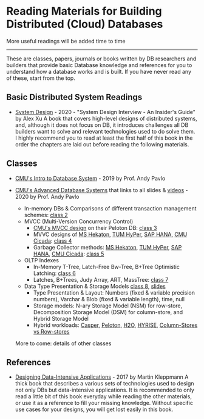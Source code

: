 # Reading Materials for Building Distributed (Cloud) Databases

More useful readings will be added time to time

--------------------------------------

These are classes, papers, journals or books written by DB researchers and builders that provide basic Database knowledge and references for you to understand how a database works and is built. If you have never read any of these, start from the top.


## Basic Distributed System Readings
* [System Design](https://www.amazon.com/System-Design-Interview-Insiders-Guide-ebook/dp/B08B3FWYBX) - 2020 - "System Design Interview - An Insider's Guide" by Alex Xu
A book that covers high-level designs of distributed systems, and, although it does not focus on DB, it introduces challenges all DB builders want to solve and relevant technologies used to do solve them. I highly recommend you to read at least the first half of this book in the order the chapters are laid out before reading the following materials.

## Classes

* [CMU's Intro to Database System](https://www.youtube.com/playlist?list=PLSE8ODhjZXjbohkNBWQs_otTrBTrjyohi) - 2019 by Prof. Andy Pavlo

* [CMU's Advanced Database Systems](https://15721.courses.cs.cmu.edu/spring2020/schedule.html) that links to all slides & [videos](https://www.youtube.com/playlist?list=PLSE8ODhjZXjasmrEd2_Yi1deeE360zv5O) - 2020 by Prof. Andy Pavlo
    * In-memory DBs & Comparisons of different transaction management schemes: [class 2](https://www.youtube.com/watch?v=a70jRWLjQFk&list=PLSE8ODhjZXjasmrEd2_Yi1deeE360zv5O&index=2)
    * MVCC (Multi-Version Concurrency Control)
        * [CMU's MVCC design](https://15721.courses.cs.cmu.edu/spring2019/papers/03-mvcc1/wu-vldb2017.pdf) on their Peloton DB: [class 3](https://www.youtube.com/watch?v=1Od_SuOQshM&list=PLSE8ODhjZXjasmrEd2_Yi1deeE360zv5O&index=3)
         * MVVC designs of [MS Hekaton](http://pages.cs.wisc.edu/~yxy/cs839-s20/papers/Hekaton-Sigmod2013-final.pdf), 
[TUM HyPer](http://www.cs.albany.edu/~jhh/courses/readings/kemper.icde11.memory.pdf), [SAP HANA](https://www.cs.cmu.edu/~pavlo/courses/fall2013/static/papers/p731-sikka.pdf), [CMU Cicada](https://15721.courses.cs.cmu.edu/spring2019/papers/04-mvcc2/lim-sigmod2017.pdf): [class 4](https://www.youtube.com/watch?v=DjWo8ixF9QY&list=PLSE8ODhjZXjasmrEd2_Yi1deeE360zv5O&index=4)
         * Garbage Collector methods: [MS Hekaton](http://pages.cs.wisc.edu/~yxy/cs839-s20/papers/Hekaton-Sigmod2013-final.pdf), [TUM HyPer](https://db.in.tum.de/~boettcher/p128-boettcher.pdf), [SAP HANA](https://www.researchgate.net/profile/Seongyun-Ko/publication/304021444_Hybrid_Garbage_Collection_for_Multi-Version_Concurrency_Control_in_SAP_HANA/links/5d5b7fd592851c37636bd897/Hybrid-Garbage-Collection-for-Multi-Version-Concurrency-Control-in-SAP-HANA.pdf), [CMU Cicada](https://15721.courses.cs.cmu.edu/spring2019/papers/04-mvcc2/lim-sigmod2017.pdf): [class 5](https://www.youtube.com/watch?v=8cwokv2y-c4&list=PLSE8ODhjZXjasmrEd2_Yi1deeE360zv5O&index=5)
    * OLTP Indexes
        * In-Memory T-Tree, Latch-Free Bw-Tree, B+Tree Optimistic Latching: [class 6](https://www.youtube.com/watch?v=asyvZHhpMOY&list=PLSE8ODhjZXjasmrEd2_Yi1deeE360zv5O&index=6)
        * Latches, B+Trees, Judy Array, ART, MassTree: [class 7](https://www.youtube.com/watch?v=N6rhECUjdaI&list=PLSE8ODhjZXjasmrEd2_Yi1deeE360zv5O&index=7)
    * Data Type Presentation & Storage Models [class 8](https://www.youtube.com/watch?v=y6qFHu0YKMM&t=3692s), [slides](https://15721.courses.cs.cmu.edu/spring2020/slides/08-storage.pdf)
        * Type Presentation & Layout: Numbers (fixed & variable precision numbers), Varchar & Blob (fixed & variable length), time, null
        * Storage models: N-ary Storage Model (NSM) for row-store, Decomposition Storage Model (DSM) for column-store, and Hybrid Storage Model 
        * Hybrid workloads: [Casper](https://dl.acm.org/doi/pdf/10.14778/3358701.3358707?casa_token=zJVMHwuD6LQAAAAA:RdB_xUnAfrcFnnK4PTN1PFm0M3ZOJXQ0jUa3vhzy0t7DAWcF_Tntk9J_LGOKmfpRE47qBDDBohmqkA), [Peloton](https://15721.courses.cs.cmu.edu/spring2020/papers/08-storage/arulraj-sigmod2016.pdf), [H2O](https://15721.courses.cs.cmu.edu/spring2020/papers/08-storage/h2o.pdf), [HYRISE](https://15721.courses.cs.cmu.edu/spring2020/papers/08-storage/p105-grund.pdf), [Column-Stores vs Row-stores](https://15721.courses.cs.cmu.edu/spring2020/papers/08-storage/p967-abadi.pdf)

    More to come: details of other classes

## References

* [Designing Data-Intensive Applications](https://www.amazon.com/Designing-Data-Intensive-Applications-Reliable-Maintainable/dp/1449373321) - 2017 by Martin Kleppmann
A thick book that describes a various sets of technologies used to design not only DBs but data-intensive applications. It is recommended to only read a little bit of this book everyday while reading the other materials, or use it as a reference to fill your missing knowledge. Without specific use cases for your designs, you will get lost easily in this book.
